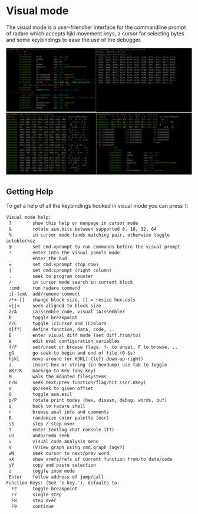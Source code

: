 # Visual mode

The visual mode is a user-friendlier interface for the commandline prompt of radare which accepts hjkl movement keys, a cursor for selecting bytes and some keybindings to ease the use of the debugger.


![Visual Mode](visualmode.png)

## Getting Help

To get a help of all the keybindings hooked in visual mode you can press `?`:

    Visual mode help:
     ?        show this help or manpage in cursor mode
     &        rotate asm.bits between supported 8, 16, 32, 64
     %        in cursor mode finds matching pair, otherwise toggle autoblocksz
     @        set cmd.vprompt to run commands before the visual prompt
     !        enter into the visual panels mode
     _        enter the hud
     =        set cmd.vprompt (top row)
     |        set cmd.cprompt (right column)
     .        seek to program counter
     /        in cursor mode search in current block
     :cmd     run radare command
     ;[-]cmt  add/remove comment
     /*+-[]   change block size, [] = resize hex.cols
     >||<     seek aligned to block size
     a/A      (a)ssemble code, visual (A)ssembler
     b        toggle breakpoint
     c/C      toggle (c)ursor and (C)olors
     d[f?]    define function, data, code, ..
     D        enter visual diff mode (set diff.from/to)
     e        edit eval configuration variables
     f/F      set/unset or browse flags. f- to unset, F to browse, ..
     gG       go seek to begin and end of file (0-$s)
     hjkl     move around (or HJKL) (left-down-up-right)
     i        insert hex or string (in hexdump) use tab to toggle
     mK/'K    mark/go to Key (any key)
     M        walk the mounted filesystems
     n/N      seek next/prev function/flag/hit (scr.nkey)
     o        go/seek to given offset
     O        toggle asm.esil
     p/P      rotate print modes (hex, disasm, debug, words, buf)
     q        back to radare shell
     r        browse anal info and comments
     R        randomize color palette (ecr)
     sS       step / step over
     T        enter textlog chat console (TT)
     uU       undo/redo seek
     v        visual code analysis menu
     V        (V)iew graph using cmd.graph (agv?)
     wW       seek cursor to next/prev word
     xX       show xrefs/refs of current function from/to data/code
     yY       copy and paste selection
     z        toggle zoom mode
     Enter    follow address of jump/call
    Function Keys: (See 'e key.'), defaults to:
      F2      toggle breakpoint
      F7      single step
      F8      step over
      F9      continue



